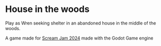 # House in the woods

Play as Wren seeking shelter in an abandoned house in the middle of the woods.


A game made for [Scream Jam 2024](https://itch.io/jam/scream-jam-2024) made with the Godot Game engine
